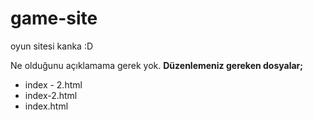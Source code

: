 # game-site
oyun sitesi kanka :D

Ne olduğunu açıklamama gerek yok.
**Düzenlemeniz gereken dosyalar;**
- index - 2.html
- index-2.html
- index.html
